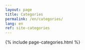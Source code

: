 ```yaml
---
layout: page
title: Categories
permalink: /en/categories/
lang: en
ref: site-categories
---
```


{% include page-categories.html %}

